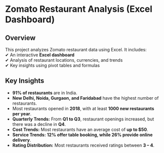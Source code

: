 # Zomato Restaurant Analysis (Excel Dashboard)

## Overview  
This project analyzes Zomato restaurant data using Excel. It includes:  
✔ An interactive **Excel dashboard**  
✔ Analysis of restaurant locations, currencies, and trends  
✔ Key insights using pivot tables and formulas  

## Key Insights  
- **91% of restaurants** are in India.
- **New Delhi, Noida, Gurgaon, and Faridabad** have the highest number of restaurants.
- Most restaurants opened in **2018**, with at least **1000 new restaurants per year**.
- **Quarterly Trends:** From **Q1 to Q3**, restaurant openings increased, but there was a decline in **Q4**.
- **Cost Trends:** Most restaurants have an average cost of **up to $50**.
- **Service Trends:** **12% offer table booking, while 26% provide online delivery**.
- **Rating Distribution:** Most restaurants received ratings between **3 – 4**.
